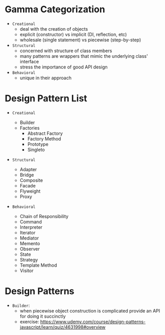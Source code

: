 # Gamma Categorization

- `Creational`
  - deal with the creation of objects
  - explicit (constructor) vs implicit (DI, reflection, etc)
  - wholesale (single statement) vs piecewise (step-by-step)
- `Structural`
  - concerned with structure of class members
  - many patterns are wrappers that mimic the underlying class' interface
  - stress the importance of good API design
- `Behavioral`
  - unique in their approach

# Design Pattern List

- `Creational`
  - Builder
  - Factories
    - Abstract Factory
    - Factory Method
    - Prototype
    - Singleto

- `Structural`

  - Adapter
  - Bridge
  - Composite
  - Facade
  - Flyweight
  - Proxy

- `Behavioral`

  - Chain of Responsibility
  - Command
  - Interpreter
  - Iterator
  - Mediator
  - Memento
  - Observer
  - State
  - Strategy
  - Template Method
  - Visitor

# Design Patterns
- `Builder`:
  - when piecewise object construction is complicated provide an API for doing it succinctly
  - exercise: https://www.udemy.com/course/design-patterns-javascript/learn/quiz/4631998#overview
